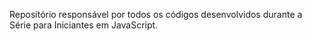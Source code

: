 Repositório responsável por todos os códigos desenvolvidos durante a Série para Iniciantes em JavaScript.
